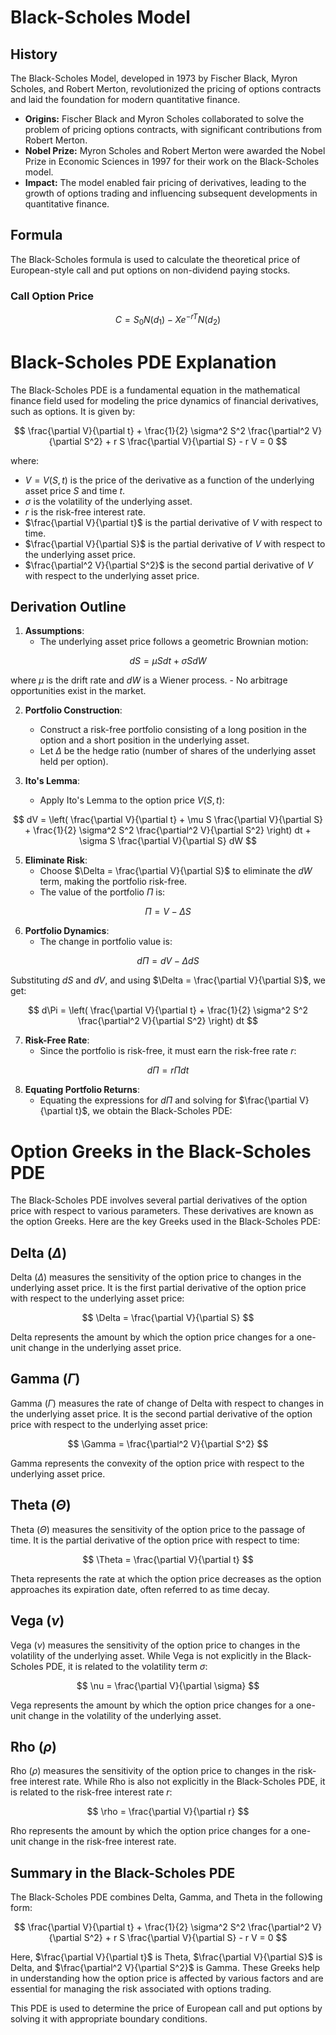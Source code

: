 
# Black-Scholes Model

## History

The Black-Scholes Model, developed in 1973 by Fischer Black, Myron Scholes, and Robert Merton, revolutionized the pricing of options contracts and laid the foundation for modern quantitative finance.

- **Origins:** Fischer Black and Myron Scholes collaborated to solve the problem of pricing options contracts, with significant contributions from Robert Merton.
- **Nobel Prize:** Myron Scholes and Robert Merton were awarded the Nobel Prize in Economic Sciences in 1997 for their work on the Black-Scholes model.
- **Impact:** The model enabled fair pricing of derivatives, leading to the growth of options trading and influencing subsequent developments in quantitative finance.

## Formula

The Black-Scholes formula is used to calculate the theoretical price of European-style call and put options on non-dividend paying stocks.

### Call Option Price

$$
C = S_0 N(d_1) - X e^{-rT} N(d_2)
$$

# Black-Scholes PDE Explanation

The Black-Scholes PDE is a fundamental equation in the mathematical finance field used for modeling the price dynamics of financial derivatives, such as options. It is given by:

$$
\frac{\partial V}{\partial t} + \frac{1}{2} \sigma^2 S^2 \frac{\partial^2 V}{\partial S^2} + r S \frac{\partial V}{\partial S} - r V = 0
$$

where:
- $V = V(S, t)$ is the price of the derivative as a function of the underlying asset price $S$ and time $t$.
- $\sigma$ is the volatility of the underlying asset.
- $r$ is the risk-free interest rate.
- $\frac{\partial V}{\partial t}$ is the partial derivative of $V$ with respect to time.
- $\frac{\partial V}{\partial S}$ is the partial derivative of $V$ with respect to the underlying asset price.
- $\frac{\partial^2 V}{\partial S^2}$ is the second partial derivative of $V$ with respect to the underlying asset price.

## Derivation Outline

1. **Assumptions**:
    - The underlying asset price follows a geometric Brownian motion:
      
$$
  dS = \mu S  dt + \sigma S  dW
$$

   where $\mu$ is the drift rate and $dW$ is a Wiener process.
    - No arbitrage opportunities exist in the market.

2. **Portfolio Construction**:
    - Construct a risk-free portfolio consisting of a long position in the option and a short position in the underlying asset.
    - Let $\Delta$ be the hedge ratio (number of shares of the underlying asset held per option).

3. **Ito's Lemma**:
    - Apply Ito's Lemma to the option price $V(S, t)$:

$$
dV = \left( \frac{\partial V}{\partial t} + \mu S \frac{\partial V}{\partial S} + \frac{1}{2} \sigma^2 S^2 \frac{\partial^2 V}{\partial S^2} \right) dt + \sigma S \frac{\partial V}{\partial S}  dW
$$


5. **Eliminate Risk**:
    - Choose $\Delta = \frac{\partial V}{\partial S}$ to eliminate the $dW$ term, making the portfolio risk-free.
    - The value of the portfolio $\Pi$ is:

$$
\Pi = V - \Delta S
$$

6. **Portfolio Dynamics**:
    - The change in portfolio value is:

$$
d\Pi = dV - \Delta dS
$$

Substituting $dS$ and $dV$, and using $\Delta = \frac{\partial V}{\partial S}$, we get:

$$
d\Pi = \left( \frac{\partial V}{\partial t} + \frac{1}{2} \sigma^2 S^2 \frac{\partial^2 V}{\partial S^2} \right) dt
$$

7. **Risk-Free Rate**:
    - Since the portfolio is risk-free, it must earn the risk-free rate $r$:

$$
d\Pi = r \Pi  dt
$$

8. **Equating Portfolio Returns**:
    - Equating the expressions for $d\Pi$ and solving for $\frac{\partial V}{\partial t}$, we obtain the Black-Scholes PDE:
  
# Option Greeks in the Black-Scholes PDE

The Black-Scholes PDE involves several partial derivatives of the option price with respect to various parameters. These derivatives are known as the option Greeks. Here are the key Greeks used in the Black-Scholes PDE:

## Delta ($\Delta$)

Delta ($\Delta$) measures the sensitivity of the option price to changes in the underlying asset price. It is the first partial derivative of the option price with respect to the underlying asset price:

$$
\Delta = \frac{\partial V}{\partial S}
$$

Delta represents the amount by which the option price changes for a one-unit change in the underlying asset price.

## Gamma ($\Gamma$)

Gamma ($\Gamma$) measures the rate of change of Delta with respect to changes in the underlying asset price. It is the second partial derivative of the option price with respect to the underlying asset price:

$$
\Gamma = \frac{\partial^2 V}{\partial S^2}
$$

Gamma represents the convexity of the option price with respect to the underlying asset price.

## Theta ($\Theta$)

Theta ($\Theta$) measures the sensitivity of the option price to the passage of time. It is the partial derivative of the option price with respect to time:

$$
\Theta = \frac{\partial V}{\partial t}
$$

Theta represents the rate at which the option price decreases as the option approaches its expiration date, often referred to as time decay.

## Vega ($\nu$)

Vega ($\nu$) measures the sensitivity of the option price to changes in the volatility of the underlying asset. While Vega is not explicitly in the Black-Scholes PDE, it is related to the volatility term $\sigma$:

$$
\nu = \frac{\partial V}{\partial \sigma}
$$

Vega represents the amount by which the option price changes for a one-unit change in the volatility of the underlying asset.

## Rho ($\rho$)

Rho ($\rho$) measures the sensitivity of the option price to changes in the risk-free interest rate. While Rho is also not explicitly in the Black-Scholes PDE, it is related to the risk-free interest rate $r$:

$$
\rho = \frac{\partial V}{\partial r}
$$

Rho represents the amount by which the option price changes for a one-unit change in the risk-free interest rate.

## Summary in the Black-Scholes PDE

The Black-Scholes PDE combines Delta, Gamma, and Theta in the following form:

$$
\frac{\partial V}{\partial t} + \frac{1}{2} \sigma^2 S^2 \frac{\partial^2 V}{\partial S^2} + r S \frac{\partial V}{\partial S} - r V = 0
$$

Here, $\frac{\partial V}{\partial t}$ is Theta, $\frac{\partial V}{\partial S}$ is Delta, and $\frac{\partial^2 V}{\partial S^2}$ is Gamma. These Greeks help in understanding how the option price is affected by various factors and are essential for managing the risk associated with options trading.


This PDE is used to determine the price of European call and put options by solving it with appropriate boundary conditions.

